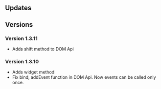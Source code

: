 Updates
--

## Versions
### Version 1.3.11
- Adds shift method to DOM Api

### Version 1.3.10
- Adds widget method
- Fix bind, addEvent function in DOM Api. Now events can be called only once.


